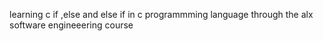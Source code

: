 learning c if ,else and else if in c programmming language through the alx software engineeering course
